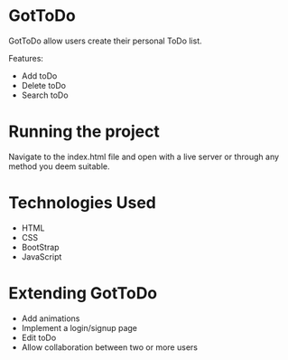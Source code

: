 <h1>GotToDo</h1>
<p>GotToDo allow users create their personal ToDo list.</p>
<p>Features:</p>
<ul>
  <li>Add toDo</li>
  <li>Delete toDo</li>
  <li>Search toDo</li>
</ul>

<h1>Running the project</h1>
Navigate to the index.html file and open with a live server or through any method you deem suitable.

<h1>Technologies Used</h1>
<ul>
  <li>HTML</li>
  <li>CSS</li>
  <li>BootStrap</li>
  <li>JavaScript</li>
</ul>

<h1>Extending GotToDo </h1>
<ul>
   <li>Add animations</li>
   <li>Implement a login/signup page</li>
   <li>Edit toDo</li>
   <li>Allow collaboration between two or more users</li>
</ul>










